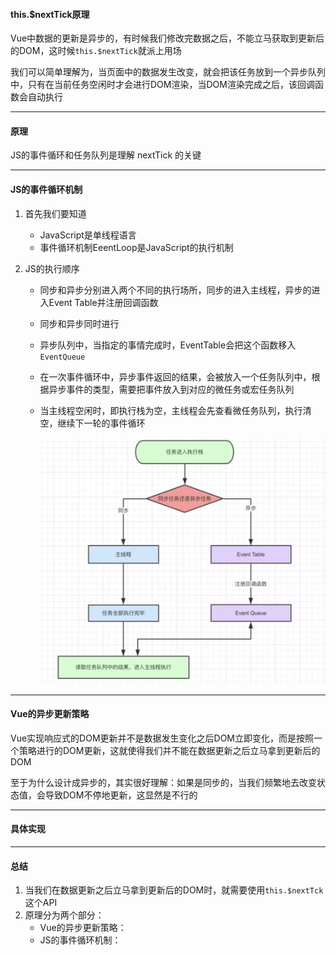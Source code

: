 #### this.$nextTick原理

Vue中数据的更新是异步的，有时候我们修改完数据之后，不能立马获取到更新后的DOM，这时候`this.$nextTick`就派上用场



我们可以简单理解为，当页面中的数据发生改变，就会把该任务放到一个异步队列中，只有在当前任务空闲时才会进行DOM渲染，当DOM渲染完成之后，该回调函数会自动执行

---

#### 原理

JS的事件循环和任务队列是理解 nextTick 的关键

---

#### JS的事件循环机制

1. 首先我们要知道

   + JavaScript是单线程语言
   + 事件循环机制EeentLoop是JavaScript的执行机制

2. JS的执行顺序

   + 同步和异步分别进入两个不同的执行场所，同步的进入主线程，异步的进入Event Table并注册回调函数

   + 同步和异步同时进行

   + 异步队列中，当指定的事情完成时，EventTable会把这个函数移入`EventQueue`

   + 在一次事件循环中，异步事件返回的结果，会被放入一个任务队列中，根据异步事件的类型，需要把事件放入到对应的微任务或宏任务队列

   + 当主线程空闲时，即执行栈为空，主线程会先查看微任务队列，执行清空，继续下一轮的事件循环

     ![](https://raw.githubusercontent.com/superwtt/MyFileRepository/main/image/Vue/js的事件循环机制.png)

---

#### Vue的异步更新策略

Vue实现响应式的DOM更新并不是数据发生变化之后DOM立即变化，而是按照一个策略进行的DOM更新，这就使得我们并不能在数据更新之后立马拿到更新后的DOM

至于为什么设计成异步的，其实很好理解：如果是同步的，当我们频繁地去改变状态值，会导致DOM不停地更新，这显然是不行的

---

#### 具体实现

































---

#### 总结

1. 当我们在数据更新之后立马拿到更新后的DOM时，就需要使用`this.$nextTck`这个API
2. 原理分为两个部分：
   + Vue的异步更新策略：
   + JS的事件循环机制：

































